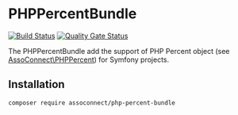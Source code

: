 # PHPPercentBundle

[![Build Status](https://github.com/assoconnect/php-percent-bundle/actions/workflows/build.yml/badge.svg)](https://github.com/assoconnect/php-percent-bundle/actions/workflows/build.yml)
[![Quality Gate Status](https://sonarcloud.io/api/project_badges/measure?project=assoconnect_php-date-bundle&metric=alert_status)](https://sonarcloud.io/dashboard?id=assoconnect_php-date-bundle)

The PHPPercentBundle add the support of PHP Percent object (see [AssoConnect\PHPPercent](https://github.com/assoconnect/php-percent)) for Symfony projects.

## Installation

```
composer require assoconnect/php-percent-bundle
```
